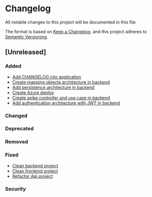 # Changelog

All notable changes to this project will be documented in this file.

The format is based on [Keep a Changelog](https://keepachangelog.com/en/1.0.0/),
and this project adheres to [Semantic Versioning](https://semver.org/spec/v2.0.0.html).

## [Unreleased]

### Added

- [Add CHANGELOG into application](https://github.com/ruluzor/odeslad-blog/issues/2)
- [Create mapping objects architecture in backend](https://github.com/ruluzor/odeslad-blog/issues/3)
- [Add persistence architecture in backend](https://github.com/ruluzor/odeslad-blog/issues/6)
- [Create Azure deploy](https://github.com/ruluzor/odeslad-blog/issues/7)
- [Create spike controller and use case in backend](https://github.com/ruluzor/odeslad-blog/issues/23)
- [Add authentication architecture with JWT in backend](https://github.com/ruluzor/odeslad-blog/issues/25)

### Changed

### Deprecated

### Removed

### Fixed

- [Clean backend project](https://github.com/ruluzor/odeslad-blog/issues/4)
- [Clean frontend project](https://github.com/ruluzor/odeslad-blog/issues/5)
- [Refactor Api project](https://github.com/ruluzor/odeslad-blog/issues/21)

### Security
